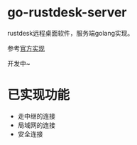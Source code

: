 # go-rustdesk-server
rustdesk远程桌面软件，服务端golang实现。

参考[官方实现](https://github.com/rustdesk/rustdesk-server)

开发中~
# 已实现功能
- 走中继的连接
- 局域网的连接
- 安全连接